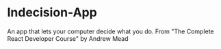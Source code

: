 # Indecision-App
An app that lets your computer decide what you do. From "The Complete React Developer Course" by Andrew Mead
